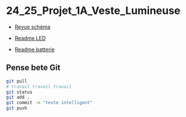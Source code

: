 # 24_25_Projet_1A_Veste_Lumineuse

* [Revue schéma](1-revue_schema.md)

* [Readme LED](LED/README.md)

* [Readme batterie](battery/README)
  
## Pense bete Git

```bash
git pull
# travail travail travail
git status
git add .
git commit -m "texte intelligent"
git push
```
